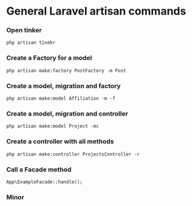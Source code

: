 # General Laravel artisan commands

### Open tinker

```
php artisan tinekr
```

### Create a Factory for a model

```
php artisan make:factory PostFactory -m Post
```

### Create a model, migration and factory

```
php artisan make:model Affiliation -m -f
```

### Create a model, migration and controller

```
php artisan make:model Project -mc
```

### Create a controller with all methods

```
php artisan make:controller ProjectsController -r
```

### Call a Facade method

```
App\ExampleFacade::handle();
```

### Minor
